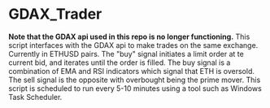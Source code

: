 # GDAX_Trader
**Note that the GDAX api used in this repo is no longer functioning.**
This script interfaces with the GDAX api to make trades on the same exchange. Currently in ETHUSD pairs. The "buy" signal initiates a limit order at te current bid, and iterates until the order is filled. The buy signal is a combination of EMA and RSI indicators which signal that ETH is oversold. The sell signal is the opposite with overbought being the prime mover. This script is scheduled to run every 5-10 minutes using a tool such as Windows Task Scheduler.

